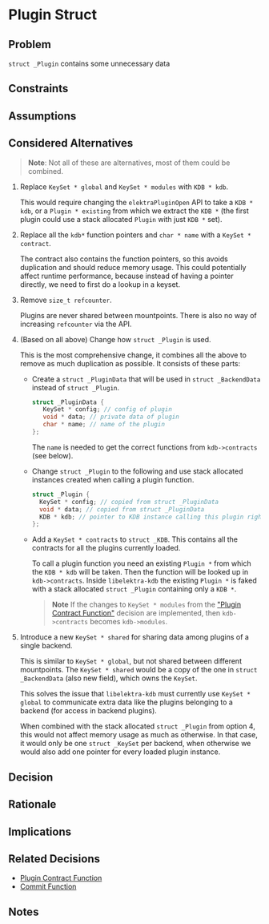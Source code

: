 # Plugin Struct

## Problem

`struct _Plugin` contains some unnecessary data

## Constraints

## Assumptions

## Considered Alternatives

> **Note**: Not all of these are alternatives, most of them could be combined.

1. Replace `KeySet * global` and `KeySet * modules` with `KDB * kdb`.

   This would require changing the `elektraPluginOpen` API to take a `KDB * kdb`, or a `Plugin * existing` from which we extract the `KDB *` (the first plugin could use a stack allocated `Plugin` with just `KDB *` set).

2. Replace all the `kdb*` function pointers and `char * name` with a `KeySet * contract`.

   The contract also contains the function pointers, so this avoids duplication and should reduce memory usage.
   This could potentially affect runtime performance, because instead of having a pointer directly, we need to first do a lookup in a keyset.

3. Remove `size_t refcounter`.

   Plugins are never shared between mountpoints.
   There is also no way of increasing `refcounter` via the API.

4. (Based on all above) Change how `struct _Plugin` is used.

   This is the most comprehensive change, it combines all the above to remove as much duplication as possible.
   It consists of these parts:

   - Create a `struct _PluginData` that will be used in `struct _BackendData` instead of `struct _Plugin`.

     ```c
     struct _PluginData {
        KeySet * config; // config of plugin
        void * data; // private data of plugin
        char * name; // name of the plugin
     };
     ```

     The `name` is needed to get the correct functions from `kdb->contracts` (see below).

   - Change `struct _Plugin` to the following and use stack allocated instances created when calling a plugin function.

     ```c
     struct _Plugin {
       KeySet * config; // copied from struct _PluginData
       void * data; // copied from struct _PluginData
       KDB * kdb; // pointer to KDB instance calling this plugin right now, may be copied from other plugin calling this plugin
     };
     ```

   - Add a `KeySet * contracts` to `struct _KDB`.
     This contains all the contracts for all the plugins currently loaded.

     To call a plugin function you need an existing `Plugin *` from which the `KDB * kdb` will be taken.
     Then the function will be looked up in `kdb->contracts`.
     Inside `libelektra-kdb` the existing `Plugin *` is faked with a stack allocated `struct _Plugin` containing only a `KDB *`.

     > **Note** If the changes to `KeySet * modules` from the ["Plugin Contract Function"](plugin_contract_function.md) decision are implemented, then `kdb->contracts` becomes `kdb->modules`.

5. Introduce a new `KeySet * shared` for sharing data among plugins of a single backend.

   This is similar to `KeySet * global`, but not shared between different mountpoints.
   The `KeySet * shared` would be a copy of the one in `struct _BackendData` (also new field), which owns the `KeySet`.

   This solves the issue that `libelektra-kdb` must currently use `KeySet * global` to communicate extra data like the plugins belonging to a backend (for access in backend plugins).

   When combined with the stack allocated `struct _Plugin` from option 4, this would not affect memory usage as much as otherwise.
   In that case, it would only be one `struct _KeySet` per backend, when otherwise we would also add one pointer for every loaded plugin instance.

## Decision

## Rationale

## Implications

## Related Decisions

- [Plugin Contract Function](plugin_contract_function.md)
- [Commit Function](commit_function.md)

## Notes
